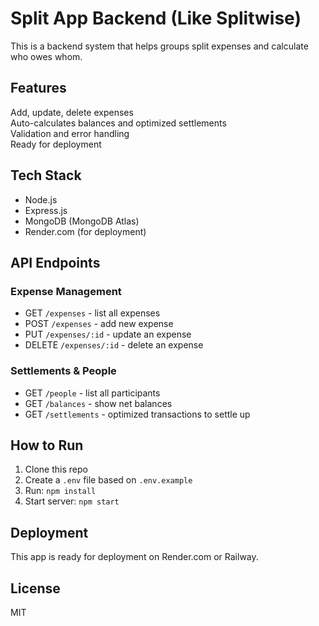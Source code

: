 # Split App Backend (Like Splitwise)

This is a backend system that helps groups split expenses and calculate who owes whom.

## Features

Add, update, delete expenses  
Auto-calculates balances and optimized settlements  
Validation and error handling  
Ready for deployment

## Tech Stack

- Node.js
- Express.js
- MongoDB (MongoDB Atlas)
- Render.com (for deployment)

## API Endpoints

### Expense Management
- GET `/expenses` - list all expenses
- POST `/expenses` - add new expense
- PUT `/expenses/:id` - update an expense
- DELETE `/expenses/:id` - delete an expense

### Settlements & People
- GET `/people` - list all participants
- GET `/balances` - show net balances
- GET `/settlements` - optimized transactions to settle up

## How to Run

1. Clone this repo  
2. Create a `.env` file based on `.env.example`  
3. Run: `npm install`  
4. Start server: `npm start`

## Deployment

This app is ready for deployment on Render.com or Railway.

## License

MIT
